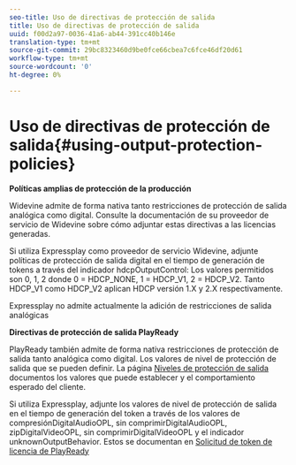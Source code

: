 ```yaml
---
seo-title: Uso de directivas de protección de salida
title: Uso de directivas de protección de salida
uuid: f00d2a97-0036-41a6-ab44-391cc40b146e
translation-type: tm+mt
source-git-commit: 29bc8323460d9be0fce66cbea7c6fce46df20d61
workflow-type: tm+mt
source-wordcount: '0'
ht-degree: 0%

---
```



# Uso de directivas de protección de salida{#using-output-protection-policies}

**Políticas amplias de protección de la producción**

Widevine admite de forma nativa tanto restricciones de protección de salida analógica como digital. Consulte la documentación de su proveedor de servicio de Widevine sobre cómo adjuntar estas directivas a las licencias generadas.

Si utiliza Expressplay como proveedor de servicio Widevine, adjunte políticas de protección de salida digital en el tiempo de generación de tokens a través del indicador hdcpOutputControl:
Los valores permitidos son 0, 1, 2 donde 0 = HDCP_NONE, 1 = HDCP_V1, 2 = HDCP_V2. Tanto HDCP_V1 como HDCP_V2 aplican HDCP versión 1.X y 2.X respectivamente.

Expressplay no admite actualmente la adición de restricciones de salida analógicas

**Directivas de protección de salida PlayReady**

PlayReady también admite de forma nativa restricciones de protección de salida tanto analógica como digital. Los valores de nivel de protección de salida que se pueden definir. La página [Niveles de protección de salida](https://msdn.microsoft.com/en-us/library/dn468831.aspx) documentos los valores que puede establecer y el comportamiento esperado del cliente.

Si utiliza Expressplay, adjunte los valores de nivel de protección de salida en el tiempo de generación del token a través de los valores de compresiónDigitalAudioOPL, sin comprimirDigitalAudioOPL, zipDigitalVideoOPL, sin comprimirDigitalVideoOPL y el indicador unknownOutputBehavior. Estos se documentan en [Solicitud de token de licencia de PlayReady](https://www.expressplay.com/developer/restapi/#playready-license-token-request)

